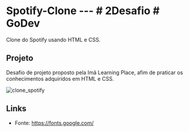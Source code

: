 #  Spotify-Clone --- # 2Desafio # GoDev
Clone do Spotify usando HTML e CSS.

##   Projeto
Desafio de projeto proposto pela Imã Learning Place, afim de praticar os conhecimentos adquiridos em HTML e CSS.

![clone_spotify](https://user-images.githubusercontent.com/105319180/170908098-3a37e0d1-fadb-4d7d-9472-6d7e3e6ba457.png)

##  Links

- Fonte: https://fonts.google.com/
